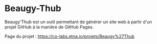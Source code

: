 Beaugy-Thub
===========

Beaugy'Thub est un outil permettant de générer un site web à partir d'un projet GitHub à la manière de GitHub Pages.

Page du projet : https://co-labs.etna.io/projets/Beaugy%27Thub